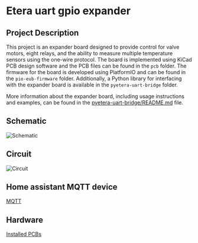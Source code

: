 # Etera uart gpio expander

## Project Description

This project is an expander board designed to provide control for valve motors, eight relays, and the ability to measure multiple temperature sensors using the one-wire protocol. The board is implemented using KiCad PCB design software and the PCB files can be found in the `pcb` folder. The firmware for the board is developed using PlatformIO and can be found in the `pio-eub-firmware` folder. Additionally, a Python library for interfacing with the expander board is available in the `pyetera-uart-bridge` folder.

More information about the expander board, including usage instructions and examples, can be found in the [pyetera-uart-bridge/README.md](./pyetera-uart-bridge/README.md) file.

## Schematic

![Schematic](https://i.imgur.com/GOBnLDJ.png)

## Circuit

![Circuit](https://i.imgur.com/JnAUPYg.png)

## Home assistant MQTT device

[MQTT](images/home-assistant-mqtt.png)

## Hardware

[Installed PCBs](images/custom-etera-expaner.jpg)
